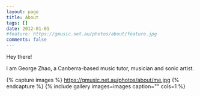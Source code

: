 ```yaml
---
layout: page
title: About
tags: []
date: 2012-01-01
#feature: https://gmusic.net.au/photos/about/feature.jpg
comments: false
---
```


Hey there!

I am George Zhao, a Canberra-based music tutor, musician and sonic artist.

{% capture images %}
	https://gmusic.net.au/photos/about/me.jpg
{% endcapture %}
{% include gallery images=images caption="" cols=1 %}
